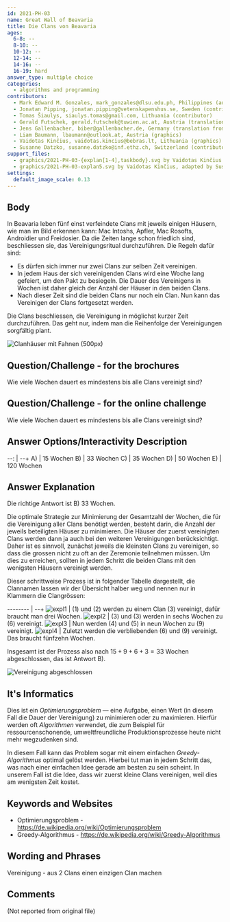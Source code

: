 ```yaml
---
id: 2021-PH-03
name: Great Wall of Beavaria
title: Die Clans von Beavaria
ages:
  6-8: --
  8-10: --
  10-12: --
  12-14: --
  14-16: --
  16-19: hard
answer_type: multiple choice
categories:
  - algorithms and programming
contributors:
  - Mark Edward M. Gonzales, mark_gonzales@dlsu.edu.ph, Philippines (author)
  - Jonatan Pipping, jonatan.pipping@vetenskapenshus.se, Sweden (contributor)
  - Tomas Šiaulys, siaulys.tomas@gmail.com, Lithuania (contributor)
  - Gerald Futschek, gerald.futschek@tuwien.ac.at, Austria (translation from English into German)
  - Jens Gallenbacher, biber@gallenbacher.de, Germany (translation from English into German)
  - Liam Baumann, lbaumann@outlook.at, Austria (graphics)
  - Vaidotas Kinčius, vaidotas.kincius@bebras.lt, Lithuania (graphics)
  - Susanne Datzko, susanne.datzko@inf.ethz.ch, Switzerland (contributor, graphics)
support_files:
  - graphics/2021-PH-03-{explan[1-4],taskbody}.svg by Vaidotas Kinčius and Liam Baumann
  - graphics/2021-PH-03-explan5.svg by Vaidotas Kinčius, adapted by Susanne Datzko
settings:
  default_image_scale: 0.13
---
```



## Body

In Beavaria leben fünf einst verfeindete Clans mit jeweils einigen Häusern, wie man im Bild erkennen kann: Mac Intoshs, Apfler, Mac Rosofts, Androidier und Freidosier. Da die Zeiten lange schon friedlich sind, beschliessen sie, das Vereinigungsritual durchzuführen. Die Regeln dafür sind:
- Es dürfen sich immer nur zwei Clans zur selben Zeit vereinigen.
- In jedem Haus der sich vereinigenden Clans wird eine Woche lang gefeiert, um den Pakt zu besiegeln. Die Dauer des Vereinigens in Wochen ist daher gleich der Anzahl der Häuser in den beiden Clans.
- Nach dieser Zeit sind die beiden Clans nur noch ein Clan. Nun kann das Vereinigen der Clans fortgesetzt werden.

Die Clans beschliessen, die Vereinigung in möglichst kurzer Zeit durchzuführen. Das geht nur, indem man die Reihenfolge der Vereinigungen sorgfältig plant.

![](graphics/2021-PH-03-taskbody.svg "Clanhäuser mit Fahnen (500px)")


## Question/Challenge - for the brochures

Wie viele Wochen dauert es mindestens bis alle Clans vereinigt sind?


## Question/Challenge - for the online challenge

Wie viele Wochen dauert es mindestens bis alle Clans vereinigt sind?


## Answer Options/Interactivity Description

--: | --+
 A) | 15 Wochen
 B) | 33 Wochen
 C) | 35 Wochen
 D) | 50 Wochen
 E) | 120 Wochen


## Answer Explanation

Die richtige Antwort ist B) 33 Wochen.

Die optimale Strategie zur Minimierung der Gesamtzahl der Wochen, die für die Vereinigung aller Clans benötigt werden, besteht darin, die Anzahl der jeweils beteiligten Häuser zu minimieren. Die Häuser der zuerst vereinigten Clans werden dann ja auch bei den weiteren Vereinigungen berücksichtigt. Daher ist es sinnvoll, zunächst jeweils die kleinsten Clans zu vereinigen, so dass die grossen nicht zu oft an der Zeremonie teilnehmen müssen. Um dies zu erreichen, sollten in jedem Schritt die beiden Clans mit den wenigsten Häusern vereinigt werden.

Dieser schrittweise Prozess ist in folgender Tabelle dargestellt, die Clannamen lassen wir der Übersicht halber weg und nennen nur in Klammern die Clangrössen:

-------- | --+
![expl1] | (1) und (2) werden zu einem Clan (3) vereinigt, dafür braucht man drei Wochen.
![expl2] | (3) und (3) werden in sechs Wochen zu (6) vereinigt.
![expl3] | Nun werden (4) und (5) in neun Wochen zu (9) vereinigt.
![expl4] | Zuletzt werden die verbliebenden (6) und (9) vereinigt. Das braucht fünfzehn Wochen.

Insgesamt ist der Prozess also nach $15+9+6+3=33$ Wochen abgeschlossen, das ist Antwort B).

![](graphics/2021-PH-03-explan5.svg "Vereinigung abgeschlossen")

[expl1]: graphics/2021-PH-03-explan1.svg "Erklärung Schritt 1"
[expl2]: graphics/2021-PH-03-explan2.svg "Erklärung Schritt 2"
[expl3]: graphics/2021-PH-03-explan3.svg "Erklärung Schritt 3"
[expl4]: graphics/2021-PH-03-explan4.svg "Erklärung Schritt 4"


## It's Informatics

Dies ist ein _Optimierungsproblem_ — eine Aufgabe, einen Wert (in diesem Fall die Dauer der Vereinigung) zu minimieren oder zu maximieren. Hierfür werden oft _Algorithmen_ verwendet, die zum Beispiel für ressourcenschonende, umweltfreundliche Produktionsprozesse heute nicht mehr wegzudenken sind.

In diesem Fall kann das Problem sogar mit einem einfachen _Greedy-Algorithmus_ optimal gelöst werden. Hierbei tut man in jedem Schritt das, was nach einer einfachen Idee gerade am besten zu sein scheint. In unserem Fall ist die Idee, dass wir zuerst kleine Clans vereinigen, weil dies am wenigsten Zeit kostet. 


## Keywords and Websites

 - Optimierungsproblem - https://de.wikipedia.org/wiki/Optimierungsproblem
 - Greedy-Algorithmus - https://de.wikipedia.org/wiki/Greedy-Algorithmus


## Wording and Phrases

Vereinigung - aus 2 Clans einen einzigen Clan machen


## Comments

(Not reported from original file)
